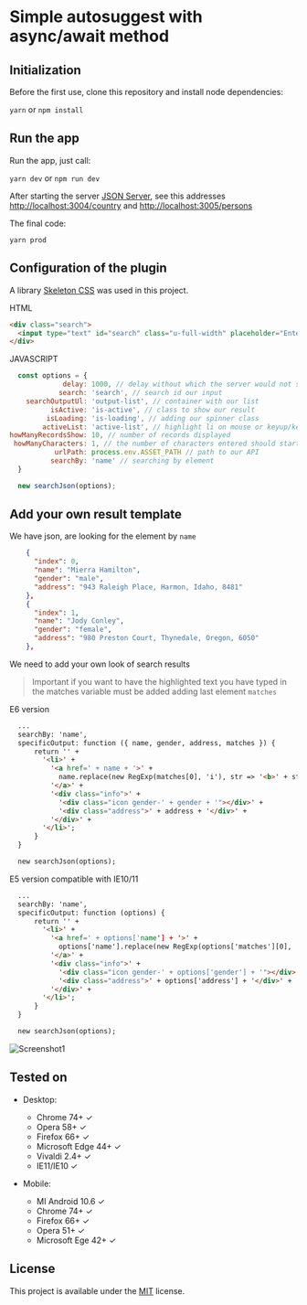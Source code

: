 # Simple autosuggest with async/await method

## Initialization
Before the first use, clone this repository and install node dependencies:

```yarn``` or ```npm install```

## Run the app
Run the app, just call:

```yarn dev``` or ```npm run dev```

After starting the server [JSON Server](http://jsonplaceholder.typicode.com/), see this addresses [http://localhost:3004/country](http://localhost:3004/country) and [http://localhost:3005/persons](http://localhost:3005/persons)

The final code:

```yarn prod```

## Configuration of the plugin

A library [Skeleton CSS](https://github.com/dhg/Skeleton) was used in this project.

HTML
```html
<div class="search">
  <input type="text" id="search" class="u-full-width" placeholder="Enter country...">
</div>
```
JAVASCRIPT
```javascript
  const options = {
             delay: 1000, // delay without which the server would not survive ;)
            search: 'search', // search id our input    
    searchOutputUl: 'output-list', // container with our list   
          isActive: 'is-active', // class to show our result
         isLoading: 'is-loading', // adding our spinner class
        activeList: 'active-list', // highlight li on mouse or keyup/keydown
howManyRecordsShow: 10, // number of records displayed
 howManyCharacters: 1, // the number of characters entered should start searching
           urlPath: process.env.ASSET_PATH // path to our API
          searchBy: 'name' // searching by element
  }

  new searchJson(options);
```

## Add your own result template

We have json, are looking for the element by ```name```
```json
    {
      "index": 0,
      "name": "Mierra Hamilton",
      "gender": "male",
      "address": "943 Raleigh Place, Harmon, Idaho, 8481"
    },
    {
      "index": 1,
      "name": "Jody Conley",
      "gender": "female",
      "address": "980 Preston Court, Thynedale, Oregon, 6050"
    },
```

We need to add your own look of search results
> Important if you want to have the highlighted text you have typed in the matches variable must be added adding last element ```matches```

E6 version
```html
  ...
  searchBy: 'name',
  specificOutput: function ({ name, gender, address, matches }) {
      return '' +
        '<li>' +
          '<a href=' + name + '>' +
            name.replace(new RegExp(matches[0], 'i'), str => '<b>' + str + '</b>') +
          '</a>' +
          '<div class="info">' +
            '<div class="icon gender-' + gender + '"></div>' +
            '<div class="address">' + address + '</div>' +
          '</div>' +
        '</li>';
      }
  }

  new searchJson(options);
```

E5 version compatible with IE10/11
```html
  ...
  searchBy: 'name',
  specificOutput: function (options) {
      return '' +
        '<li>' +
          '<a href=' + options['name'] + '>' +
            options['name'].replace(new RegExp(options['matches'][0], 'i'), function (str) { return '<b>' + str + '</b>' }) +
          '</a>' +
          '<div class="info">' +
            '<div class="icon gender-' + options['gender'] + '"></div>' +
            '<div class="address">' + options['address'] + '</div>' +
          '</div>' +
        '</li>';
      }
  }

  new searchJson(options);
```

![Screenshot1](https://github.com/tomik23/autosuggest/blob/master/static/your-template.png)

## Tested on

* Desktop:
  * Chrome 74+ ✓
  * Opera 58+ ✓
  * Firefox 66+ ✓
  * Microsoft Edge 44+ ✓
  * Vivaldi 2.4+ ✓
  * IE11/IE10 ✓

* Mobile:
  + MI Android 10.6 ✓
  * Chrome 74+ ✓
  * Firefox 66+ ✓
  * Opera 51+ ✓
  * Microsoft Ege 42+ ✓

## License
This project is available under the [MIT](https://opensource.org/licenses/mit-license.php) license.  